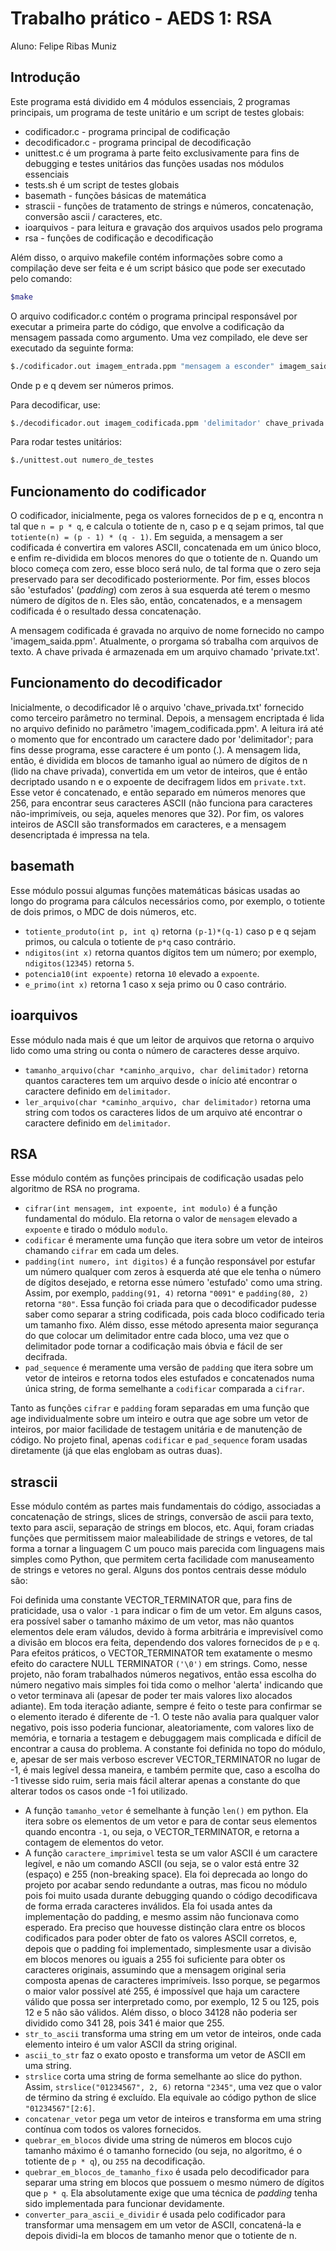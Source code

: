 # Trabalho prático - AEDS 1: RSA
Aluno: Felipe Ribas Muniz

## Introdução
Este programa está dividido em 4 módulos essenciais, 2 programas principais, um programa de teste unitário e um script de testes globais: 
- codificador.c - programa principal de codificação
- decodificador.c - programa principal de decodificação
- unittest.c é um programa à parte feito exclusivamente para fins de debugging e testes unitários das funções usadas nos módulos essenciais
- tests.sh é um script de testes globais
- basemath - funções básicas de matemática
- strascii - funções de tratamento de strings e números, concatenação, conversão ascii / caracteres, etc.
- ioarquivos - para leitura e gravação dos arquivos usados pelo programa
- rsa - funções de codificação e decodificação

Além disso, o arquivo makefile contém informações sobre como a compilação deve ser feita e é um script básico que pode ser executado pelo comando:

```bash
$make
```
O arquivo codificador.c contém o programa principal responsável por executar a primeira parte do código, que envolve a codificação da mensagem passada como argumento. Uma vez compilado, ele deve ser executado da seguinte forma:

```bash
$./codificador.out imagem_entrada.ppm "mensagem a esconder" imagem_saida.ppm p q
```

Onde p e q devem ser números primos.

Para decodificar, use:
```bash
$./decodificador.out imagem_codificada.ppm 'delimitador' chave_privada.txt
```

Para rodar testes unitários:
```bash
$./unittest.out numero_de_testes
```

## Funcionamento do codificador
O codificador, inicialmente, pega os valores fornecidos de p e q, encontra n tal que `n = p * q`, e calcula o totiente de n, caso p e q sejam primos, tal que `totiente(n) = (p - 1) * (q - 1)`. Em seguida, a mensagem a ser codificada é convertira em valores ASCII, concatenada em um único bloco, e enfim re-dividida em blocos menores do que o totiente de n. Quando um bloco começa com zero, esse bloco será nulo, de tal forma que o zero seja preservado para ser decodificado posteriormente. Por fim, esses blocos são 'estufados' (_padding_) com zeros à sua esquerda até terem o mesmo número de dígitos de n. Eles são, então, concatenados, e a mensagem codificada é o resultado dessa concatenação.

A mensagem codificada é gravada no arquivo de nome fornecido no campo 'imagem_saida.ppm'. Atualmente, o prorgama só trabalha com arquivos de texto. A chave privada é armazenada em um arquivo chamado 'private.txt'.

## Funcionamento do decodificador
Inicialmente, o decodificador lê o arquivo 'chave_privada.txt' fornecido como terceiro parâmetro no terminal. Depois, a mensagem encriptada é lida no arquivo definido no parâmetro 'imagem_codificada.ppm'. A leitura irá até o momento que for encontrado um caractere dado por 'delimitador'; para fins desse programa, esse caractere é um ponto (.). A mensagem lida, então, é dividida em blocos de tamanho igual ao número de dígitos de n (lido na chave privada), convertida em um vetor de inteiros, que é então decriptado usando n e o expoente de decifragem lidos em `private.txt`. Esse vetor é concatenado, e então separado em números menores que 256, para encontrar seus caracteres ASCII (não funciona para caracteres não-imprimíveis, ou seja, aqueles menores que 32). Por fim, os valores inteiros de ASCII são transformados em caracteres, e a mensagem desencriptada é impressa na tela.

## basemath
Esse módulo possui algumas funções matemáticas básicas usadas ao longo do programa para cálculos necessários como, por exemplo, o totiente de dois primos, o MDC de dois números, etc.

- `totiente_produto(int p, int q)` retorna `(p-1)*(q-1)` caso p e q sejam primos, ou calcula o totiente de `p*q` caso contrário.
- `ndigitos(int x)` retorna quantos dígitos tem um número; por exemplo, `ndigitos(12345)` retorna `5`.
- `potencia10(int expoente)` retorna `10` elevado a `expoente`.
- `e_primo(int x)` retorna 1 caso x seja primo ou 0 caso contrário.

## ioarquivos
Esse módulo nada mais é que um leitor de arquivos que retorna o arquivo lido como uma string ou conta o número de caracteres desse arquivo.
- `tamanho_arquivo(char *caminho_arquivo, char delimitador)` retorna quantos caracteres tem um arquivo desde o início até encontrar o caractere definido em `delimitador`.
- `ler_arquivo(char *caminho_arquivo, char delimitador)` retorna uma string com todos os caracteres lidos de um arquivo até encontrar o caractere definido em `delimitador`.

## RSA
Esse módulo contém as funções principais de codificação usadas pelo algoritmo de RSA no programa.
- `cifrar(int mensagem, int expoente, int modulo)` é a função fundamental do módulo. Ela retorna o valor de `mensagem` elevado a `expoente` e tirado o módulo `modulo`.
- `codificar` é meramente uma função que itera sobre um vetor de inteiros chamando `cifrar` em cada um deles. 
- `padding(int numero, int digitos)` é a função responsável por estufar um número qualquer com zeros à esquerda até que ele tenha o número de dígitos desejado, e retorna esse número 'estufado' como uma string. Assim, por exemplo, `padding(91, 4)` retorna `"0091"` e `padding(80, 2)` retorna `"80"`. Essa função foi criada para que o decodificador pudesse saber como separar a string codificada, pois cada bloco codificado teria um tamanho fixo. Além disso, esse método apresenta maior segurança do que colocar um delimitador entre cada bloco, uma vez que o delimitador pode tornar a codificação mais óbvia e fácil de ser decifrada.
- `pad_sequence` é meramente uma versão de `padding` que itera sobre um vetor de inteiros e retorna todos eles estufados e concatenados numa única string, de forma semelhante a `codificar` comparada a `cifrar`.

Tanto as funções `cifrar` e `padding` foram separadas em uma função que age individualmente sobre um inteiro e outra que age sobre um vetor de inteiros, por maior facilidade de testagem unitária e de manutenção de código. No projeto final, apenas `codificar` e `pad_sequence` foram usadas diretamente (já que elas englobam as outras duas).

## strascii
Esse módulo contém as partes mais fundamentais do código, associadas a concatenação de strings, slices de strings, conversão de ascii para texto, texto para ascii, separação de strings em blocos, etc. Aqui, foram criadas funções que permitissem maior maleabilidade de strings e vetores, de tal forma a tornar a linguagem C um pouco mais parecida com linguagens mais simples como Python, que permitem certa facilidade com manuseamento de strings e vetores no geral. Alguns dos pontos centrais desse módulo são:

Foi definida uma constante VECTOR_TERMINATOR que, para fins de praticidade, usa o valor `-1` para indicar o fim de um vetor. Em alguns casos, era possível saber o tamanho máximo de um vetor, mas não quantos elementos dele eram váludos, devido à forma arbitrária e imprevisível como a divisão em blocos era feita, dependendo dos valores fornecidos de `p` e `q`. Para efeitos práticos, o VECTOR_TERMINATOR tem exatamente o mesmo efeito do caractere NULL TERMINATOR `('\0')` em strings. Como, nesse projeto, não foram trabalhados números negativos, então essa escolha do número negativo mais simples foi tida como o melhor 'alerta' indicando que o vetor terminava ali (apesar de poder ter mais valores lixo alocados adiante). Em toda iteração adiante, sempre é feito o teste para confirmar se o elemento iterado é diferente de -1. O teste não avalia para qualquer valor negativo, pois isso poderia funcionar, aleatoriamente, com valores lixo de memória, e tornaria a testagem e debuggagem mais complicada e difícil de encontrar a causa do problema. A constante foi definida no topo do módulo, e, apesar de ser mais verboso escrever VECTOR_TERMINATOR no lugar de -1, é mais legível dessa maneira, e também permite que, caso a escolha do -1 tivesse sido ruim, seria mais fácil alterar apenas a constante do que alterar todos os casos onde -1 foi utilizado.

- A função `tamanho_vetor` é semelhante à função `len()` em python. Ela itera sobre os elementos de um vetor e para de contar seus elementos quando encontra `-1`, ou seja, o VECTOR_TERMINATOR, e retorna a contagem de elementos do vetor.
- A função `caractere_imprimivel` testa se um valor ASCII é um caractere legível, e não um comando ASCII (ou seja, se o valor está entre 32 (espaço) e 255 (non-breaking space). Ela foi deprecada ao longo do projeto por acabar sendo redundante a outras, mas ficou no módulo pois foi muito usada durante debugging quando o código decodificava de forma errada caracteres inválidos. Ela foi usada antes da implementação do padding, e mesmo assim não funcionava como esperado. Era preciso que houvesse distinção clara entre os blocos codificados para poder obter de fato os valores ASCII corretos, e, depois que o padding foi implementado, simplesmente usar a divisão em blocos menores ou iguais a 255 foi suficiente para obter os caracteres originais, assumindo que a mensagem original seria composta apenas de caracteres imprimíveis. Isso porque, se pegarmos o maior valor possível até 255, é impossível que haja um caractere válido que possa ser interpretado como, por exemplo, 12 5 ou 125, pois 12 e 5 não são válidos. Além disso, o bloco 34128 não poderia ser dividido como 341 28, pois 341 é maior que 255.
- `str_to_ascii` transforma uma string em um vetor de inteiros, onde cada elemento inteiro é um valor ASCII da string original.
- `ascii_to_str` faz o exato oposto e transforma um vetor de ASCII em uma string.
- `strslice` corta uma string de forma semelhante ao slice do python. Assim, `strslice("01234567", 2, 6)` retorna `"2345"`, uma vez que o valor de término da string é excluído. Ela equivale ao código python de slice `"01234567"[2:6]`.
- `concatenar_vetor` pega um vetor de inteiros e transforma em uma string contínua com todos os valores fornecidos.
- `quebrar_em_blocos` divide uma string de números em blocos cujo tamanho máximo é o tamanho fornecido (ou seja, no algoritmo, é o totiente de `p * q`), ou `255` na decodificação.
- `quebrar_em_blocos_de_tamanho_fixo` é usada pelo decodificador para separar uma string em blocos que possuem o mesmo número de dígitos que `p * q`. Ela absolutamente exige que uma técnica de *padding* tenha sido implementada para funcionar devidamente.
- `converter_para_ascii_e_dividir` é usada pelo codificador para transformar uma mensagem em um vetor de ASCII, concatená-la e depois dividi-la em blocos de tamanho menor que o totiente de n.
